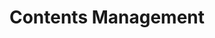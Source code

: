 ﻿---
title: Contents Management
description: "Introduction to document content management classes in Aspose.Words for С++."
type: docs
weight: 140
url: /cpp/contents-management/
---

